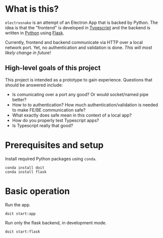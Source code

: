 # What is this?

`electrosnake` is an attempt of an Electron App that is backed by Python.
The idea is that the "frontend" is developed in [Typescript](https://www.typescriptlang.org) 
and the backend is written in [Python](https://www.python.org) using 
[Flask](http://flask.pocoo.org).

Currently, frontend and backend communicate via HTTP over a local
network port. Yet, no authentication and validation is done. _This will
most likely change in future!_

## High-level goals of this project

This project is intended as a prototype to gain experience. Questions
that should be answered include:

* Is comunicating over a port any good? Or would socket/named pipe better?
* How to to authentication? How much authentication/validation is needed to
  make FE/BE communication safe?
* What exactly does safe mean in this context of a local app?
* How do you properly test Typescript apps?
* Is Typescript really that good?

# Prerequisites and setup

Install required Python packages using `conda`.

```
conda install doit
conda install flask
```

# Basic operation

Run the app.

```
doit start:app
```

Run only the flask backend, in development mode.

```
doit start:flask
```